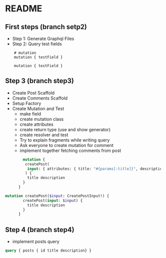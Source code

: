 # README


## First steps (branch setp2)
- Step 1: Generate Graphql Files
- Step 2: Query test fields

```text
    # mutation
    mutation { testField }
```

```text
    mutation { testField }
```
## Step 3 (branch step3)

- Create Post Scaffold
- Create Comments Scaffold
- Setup Factory
- Create Mutation and Test
  - make field
  - create mutation class
  - create attributes
  - create return type (use and show generator)
  - create resolver and test
  - Try to explain fragments while writing query
  - Ask everyone to create mutation for comment
  - implement together fetching comments from post

```graphql
        mutation {
         createPost(
          input: { attributes: { title: "#{params[:title]}", description: "#{params[:description]}" }}
         ) {
          title description
        }
      }
```

```graphql
mutation createPost($input: CreatePostInput!) {
        createPost(input: $input) {
          title description
        }
      }
```

## Step 4 (branch step4)
- implement posts query
```graphql
query { posts { id title description} }
```
